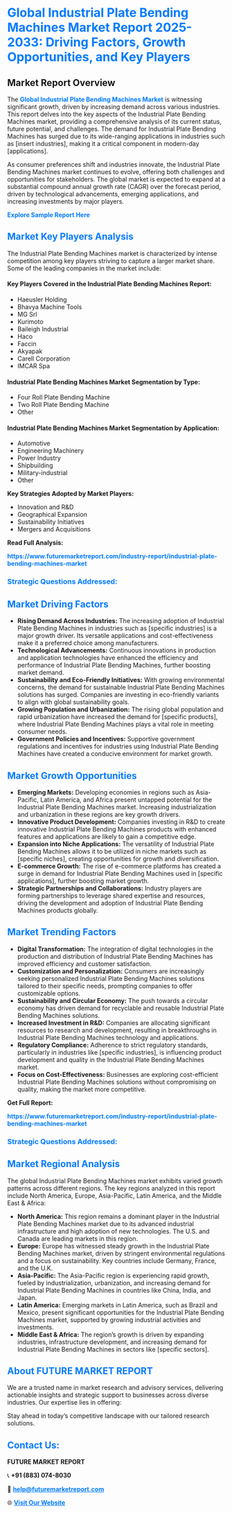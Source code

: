 <h1 style="color: #007BFF;">Global Industrial Plate Bending Machines Market Report 2025-2033: Driving Factors, Growth Opportunities, and Key Players</h1>

<section id="overview">
<h2>Market Report Overview</h2>
<p>The <a href="https://www.futuremarketreport.com/industry-report/industrial-plate-bending-machines-market" style="color: #007BFF; text-decoration: none;"><strong>Global Industrial Plate Bending Machines Market</strong></a> is witnessing significant growth, driven by increasing demand across various industries. This report delves into the key aspects of the Industrial Plate Bending Machines market, providing a comprehensive analysis of its current status, future potential, and challenges. The demand for Industrial Plate Bending Machines has surged due to its wide-ranging applications in industries such as [insert industries], making it a critical component in modern-day [applications].</p>
<p>As consumer preferences shift and industries innovate, the Industrial Plate Bending Machines market continues to evolve, offering both challenges and opportunities for stakeholders. The global market is expected to expand at a substantial compound annual growth rate (CAGR) over the forecast period, driven by technological advancements, emerging applications, and increasing investments by major players.</p>
</section>

<section id="overview">
<p><a href="https://www.futuremarketreport.com/request-sample/reportId=25944" style="color: #007BFF; text-decoration: none;"><strong>Explore Sample Report Here</strong></a></p>
</section>

<section id="key-players">
<h2 style="color: #007BFF;">Market Key Players Analysis</h2>
<p>The Industrial Plate Bending Machines market is characterized by intense competition among key players striving to capture a larger market share. Some of the leading companies in the market include:</p>
<h4>Key Players Covered in the Industrial Plate Bending Machines Report:</h4>
<ul><li>Haeusler Holding</li><li>Bhavya Machine Tools</li><li>MG Srl</li><li>Kurimoto</li><li>Baileigh Industrial</li><li>Haco</li><li>Faccin</li><li>Akyapak</li><li>Carell Corporation</li><li>IMCAR Spa</li></ul>
<h4>Industrial Plate Bending Machines Market Segmentation by Type:</h4>
<ul><li>Four Roll Plate Bending Machine</li><li>Two Roll Plate Bending Machine</li><li>Other</li></ul>

<h4>Industrial Plate Bending Machines Market Segmentation by Application:</h4>
<ul><li>Automotive</li><li>Engineering Machinery</li><li>Power Industry</li><li>Shipbuilding</li><li>Military-industrial</li><li>Other</li></ul>
<p><strong>Key Strategies Adopted by Market Players:</strong></p>
<ul>
<li>Innovation and R&D</li>
<li>Geographical Expansion</li>
<li>Sustainability Initiatives</li>
<li>Mergers and Acquisitions</li>
</ul>
</section>

<section>
<p><strong>Read Full Analysis: </strong></p><a href="https://www.futuremarketreport.com/industry-report/industrial-plate-bending-machines-market" style="color: #007BFF; text-decoration: none;"><strong>https://www.futuremarketreport.com/industry-report/industrial-plate-bending-machines-market</strong></a>
<h3 style="color: #007BFF;">Strategic Questions Addressed:</h3>
</section>

<section id="driving-factors">
<h2 style="color: #007BFF;">Market Driving Factors</h2>
<ul>
<li><strong>Rising Demand Across Industries:</strong> The increasing adoption of Industrial Plate Bending Machines in industries such as [specific industries] is a major growth driver. Its versatile applications and cost-effectiveness make it a preferred choice among manufacturers.</li>
<li><strong>Technological Advancements:</strong> Continuous innovations in production and application technologies have enhanced the efficiency and performance of Industrial Plate Bending Machines, further boosting market demand.</li>
<li><strong>Sustainability and Eco-Friendly Initiatives:</strong> With growing environmental concerns, the demand for sustainable Industrial Plate Bending Machines solutions has surged. Companies are investing in eco-friendly variants to align with global sustainability goals.</li>
<li><strong>Growing Population and Urbanization:</strong> The rising global population and rapid urbanization have increased the demand for [specific products], where Industrial Plate Bending Machines plays a vital role in meeting consumer needs.</li>
<li><strong>Government Policies and Incentives:</strong> Supportive government regulations and incentives for industries using Industrial Plate Bending Machines have created a conducive environment for market growth.</li>
</ul>
</section>

<section id="growth-opportunities">
<h2 style="color: #007BFF;">Market Growth Opportunities</h2>
<ul>
<li><strong>Emerging Markets:</strong> Developing economies in regions such as Asia-Pacific, Latin America, and Africa present untapped potential for the Industrial Plate Bending Machines market. Increasing industrialization and urbanization in these regions are key growth drivers.</li>
<li><strong>Innovative Product Development:</strong> Companies investing in R&D to create innovative Industrial Plate Bending Machines products with enhanced features and applications are likely to gain a competitive edge.</li>
<li><strong>Expansion into Niche Applications:</strong> The versatility of Industrial Plate Bending Machines allows it to be utilized in niche markets such as [specific niches], creating opportunities for growth and diversification.</li>
<li><strong>E-commerce Growth:</strong> The rise of e-commerce platforms has created a surge in demand for Industrial Plate Bending Machines used in [specific applications], further boosting market growth.</li>
<li><strong>Strategic Partnerships and Collaborations:</strong> Industry players are forming partnerships to leverage shared expertise and resources, driving the development and adoption of Industrial Plate Bending Machines products globally.</li>
</ul>
</section>

<section id="trending-factors">
<h2 style="color: #007BFF;">Market Trending Factors</h2>
<ul>
<li><strong>Digital Transformation:</strong> The integration of digital technologies in the production and distribution of Industrial Plate Bending Machines has improved efficiency and customer satisfaction.</li>
<li><strong>Customization and Personalization:</strong> Consumers are increasingly seeking personalized Industrial Plate Bending Machines solutions tailored to their specific needs, prompting companies to offer customizable options.</li>
<li><strong>Sustainability and Circular Economy:</strong> The push towards a circular economy has driven demand for recyclable and reusable Industrial Plate Bending Machines solutions.</li>
<li><strong>Increased Investment in R&D:</strong> Companies are allocating significant resources to research and development, resulting in breakthroughs in Industrial Plate Bending Machines technology and applications.</li>
<li><strong>Regulatory Compliance:</strong> Adherence to strict regulatory standards, particularly in industries like [specific industries], is influencing product development and quality in the Industrial Plate Bending Machines market.</li>
<li><strong>Focus on Cost-Effectiveness:</strong> Businesses are exploring cost-efficient Industrial Plate Bending Machines solutions without compromising on quality, making the market more competitive.</li>
</ul>
</section>

<section>
<p><strong>Get Full Report: </strong></p><a href="https://www.futuremarketreport.com/industry-report/industrial-plate-bending-machines-market" style="color: #007BFF; text-decoration: none;"><strong>https://www.futuremarketreport.com/industry-report/industrial-plate-bending-machines-market</strong></a>
<h3 style="color: #007BFF;">Strategic Questions Addressed:</h3>
</section>


<section id="regional-analysis">
<h2 style="color: #007BFF;">Market Regional Analysis</h2>
<p>The global Industrial Plate Bending Machines market exhibits varied growth patterns across different regions. The key regions analyzed in this report include North America, Europe, Asia-Pacific, Latin America, and the Middle East & Africa:</p>
<ul>
<li><strong>North America:</strong> This region remains a dominant player in the Industrial Plate Bending Machines market due to its advanced industrial infrastructure and high adoption of new technologies. The U.S. and Canada are leading markets in this region.</li>
<li><strong>Europe:</strong> Europe has witnessed steady growth in the Industrial Plate Bending Machines market, driven by stringent environmental regulations and a focus on sustainability. Key countries include Germany, France, and the U.K.</li>
<li><strong>Asia-Pacific:</strong> The Asia-Pacific region is experiencing rapid growth, fueled by industrialization, urbanization, and increasing demand for Industrial Plate Bending Machines in countries like China, India, and Japan.</li>
<li><strong>Latin America:</strong> Emerging markets in Latin America, such as Brazil and Mexico, present significant opportunities for the Industrial Plate Bending Machines market, supported by growing industrial activities and investments.</li>
<li><strong>Middle East & Africa:</strong> The region’s growth is driven by expanding industries, infrastructure development, and increasing demand for Industrial Plate Bending Machines in sectors like [specific sectors].</li>
</ul>
</section>

<footer>
<h2 style="color: #007BFF;">About FUTURE MARKET REPORT</h2>
<p>We are a trusted name in market research and advisory services, delivering actionable insights and strategic support to businesses across diverse industries. Our expertise lies in offering:</p>

<p>Stay ahead in today’s competitive landscape with our tailored research solutions.</p>

<h2 style="color: #007BFF;">Contact Us:</h2>
<p><strong>FUTURE MARKET REPORT</strong></p>
<p>📞 <strong>+91 (883) 074-8030</strong></p>
<p>📧 <strong><a href="mailto:help@futuremarketreport.com" style="color: #007BFF;">help@futuremarketreport.com</a></strong></p>
<p>🌐 <strong><a href="https://www.futuremarketreport.com/" style="color: #007BFF;">Visit Our Website</a></strong></p>
</footer>